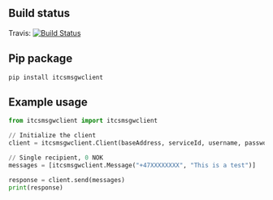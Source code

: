 ## Build status

Travis: [![Build Status](https://travis-ci.org/Intelecom/smsgw-client-python.svg)](https://travis-ci.org/Intelecom/smsgw-client-python)

## Pip package ##

```
pip install itcsmsgwclient
```

## Example usage ##

```python
from itcsmsgwclient import itcsmsgwclient

// Initialize the client
client = itcsmsgwclient.Client(baseAddress, serviceId, username, password)

// Single recipient, 0 NOK
messages = [itcsmsgwclient.Message("+47XXXXXXXX", "This is a test")]

response = client.send(messages)
print(response)
```
